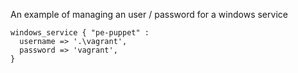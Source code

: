 An example of managing an user / password for a windows service

~~~
windows_service { "pe-puppet" :
  username => '.\vagrant',
  password => 'vagrant',
}
~~~
